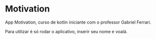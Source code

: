 # Motivation
App Motivation, curso de kotlin iniciante com o professor Gabriel Ferrari.

Para utilizar é só rodar o aplicativo, inserir seu nome e voalá. 



